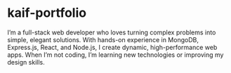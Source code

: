# kaif-portfolio
I’m a full-stack web developer who loves turning complex problems into simple, elegant solutions. With hands-on experience in MongoDB, Express.js, React, and Node.js, I create dynamic, high-performance web apps. When I’m not coding, I’m learning new technologies or improving my design skills.
